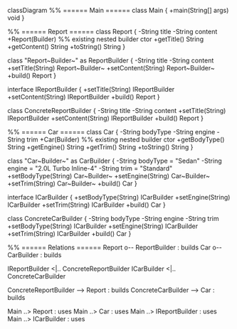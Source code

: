 classDiagram
  %% ====== Main ======
  class Main {
    +main(String[] args) void
  }

  %% ====== Report ======
  class Report {
    -String title
    -String content
    +Report(Builder)  %% existing nested builder ctor
    +getTitle() String
    +getContent() String
    +toString() String
  }

  class "Report~Builder~" as ReportBuilder {
    -String title
    -String content
    +setTitle(String) Report~Builder~
    +setContent(String) Report~Builder~
    +build() Report
  }

  interface IReportBuilder {
    +setTitle(String) IReportBuilder
    +setContent(String) IReportBuilder
    +build() Report
  }

  class ConcreteReportBuilder {
    -String title
    -String content
    +setTitle(String) IReportBuilder
    +setContent(String) IReportBuilder
    +build() Report
  }

  %% ====== Car ======
  class Car {
    -String bodyType
    -String engine
    -String trim
    +Car(Builder)     %% existing nested builder ctor
    +getBodyType() String
    +getEngine() String
    +getTrim() String
    +toString() String
  }

  class "Car~Builder~" as CarBuilder {
    -String bodyType = "Sedan"
    -String engine = "2.0L Turbo Inline-4"
    -String trim = "Standard"
    +setBodyType(String) Car~Builder~
    +setEngine(String) Car~Builder~
    +setTrim(String) Car~Builder~
    +build() Car
  }

  interface ICarBuilder {
    +setBodyType(String) ICarBuilder
    +setEngine(String) ICarBuilder
    +setTrim(String) ICarBuilder
    +build() Car
  }

  class ConcreteCarBuilder {
    -String bodyType
    -String engine
    -String trim
    +setBodyType(String) ICarBuilder
    +setEngine(String) ICarBuilder
    +setTrim(String) ICarBuilder
    +build() Car
  }

  %% ====== Relations ======
  Report o-- ReportBuilder : builds
  Car o-- CarBuilder : builds

  IReportBuilder <|.. ConcreteReportBuilder
  ICarBuilder    <|.. ConcreteCarBuilder

  ConcreteReportBuilder --> Report : builds
  ConcreteCarBuilder --> Car : builds

  Main ..> Report : uses
  Main ..> Car    : uses
  Main ..> IReportBuilder : uses
  Main ..> ICarBuilder    : uses
